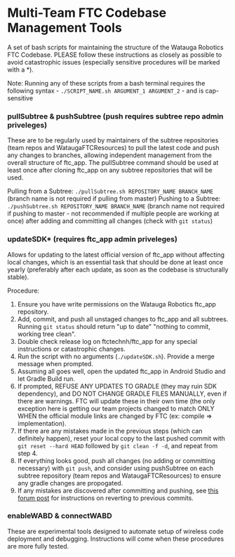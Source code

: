 # Multi-Team FTC Codebase Management Tools
A set of bash scripts for maintaining the structure of the Watauga Robotics FTC Codebase. PLEASE follow these instructions as closely as possible to avoid catastrophic issues (especially sensitive procedures will be marked with a *).

Note: Running any of these scripts from a bash terminal requires the following syntax - `./SCRIPT_NAME.sh ARGUMENT_1 ARGUMENT_2` - and is cap-sensitive

### pullSubtree & pushSubtree (push requires subtree repo admin priveleges)
These are to be regularly used by maintainers of the subtree repositories (team repos and WataugaFTCResources) to pull the latest code and push any changes to branches, allowing independent management from the overall structure of ftc_app. The pullSubtree command should be used at least once after cloning ftc_app on any subtree repositories that will be used.

Pulling from a Subtree: `./pullSubtree.sh REPOSITORY_NAME BRANCH_NAME` (branch name is not required if pulling from master)
Pushing to a Subtree: `./pushSubtree.sh REPOSITORY_NAME BRANCH_NAME` (branch name not required if pushing to master - not recommended if multiple people are working at once) after adding and committing all changes (check with `git status`)

### updateSDK* (requires ftc_app admin priveleges)
Allows for updating to the latest official version of ftc_app without affecting local changes, which is an essential task that should be done at least once yearly (preferably after each update, as soon as the codebase is structurally stable).

Procedure:
1. Ensure you have write permissions on the Watauga Robotics ftc_app repository.
2. Add, commit, and push all unstaged changes to ftc_app and all subtrees. Running `git status` should return "up to date" "nothing to commit, working tree clean".
3. Double check release log on ftctechnh/ftc_app for any special instructions or catastrophic changes.
4. Run the script with no arguments (`./updateSDK.sh`). Provide a merge message when prompted.
5. Assuming all goes well, open the updated ftc_app in Android Studio and let Gradle Build run.
6. If prompted, REFUSE ANY UPDATES TO GRADLE (they may ruin SDK dependency), and DO NOT CHANGE GRADLE FILES MANUALLY, even if there are warnings. FTC will update these in their own time (the only exception here is getting our team projects changed to match ONLY WHEN the official module links are changed by FTC (ex: compile => implementation).
7. If there are any mistakes made in the previous steps (which can definitely happen), reset your local copy to the last pushed commit with `git reset --hard HEAD` followed by `git clean -f -d`, and repeat from step 4.
8. If everything looks good, push all changes (no adding or committing necessary) with `git push`, and consider using pushSubtree on each subtree repository (team repos and WataugaFTCResources) to ensure any gradle changes are propogated.
9. If any mistakes are discovered after committing and pushing, see [this forum post](https://stackoverflow.com/questions/4114095/how-to-revert-a-git-repository-to-a-previous-commit) for instructions on reverting to previous commits.

### enableWABD & connectWABD
These are experimental tools designed to automate setup of wireless code deployment and debugging. Instructions will come when these procedures are more fully tested.
